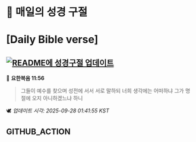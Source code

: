 # 🙏 매일의 성경 구절
# [Daily Bible verse]
## [![README에 성경구절 업데이트](https://github.com/DONGSUKA/first_test/actions/workflows/update-readme-bible.yml/badge.svg)](https://github.com/DONGSUKA/first_test/actions/workflows/update-readme-bible.yml)
<!-- START_BIBLE_VERSE -->
📖 **요한복음 11:56**
> 그들이 예수를 찾으며 성전에 서서 서로 말하되 너희 생각에는 어떠하냐 그가 명절에 오지 아니하겠느냐 하니

🕊️ _업데이트 시각: 2025-09-28 01:41:55 KST_
  <!-- END_BIBLE_VERSE -->
## GITHUB_ACTION
